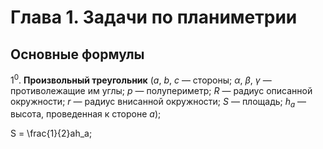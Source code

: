# Глава 1. Задачи по планиметрии

## Основные формулы

1<sup>0</sup>. **Произвольный треугольник** (*a*, *b*, *c* — стороны; *α*, *β*, *γ* — противолежащие им углы; *p* — полупериметр; *R* — радиус описанной окружности; *r* — радиус внисанной окружности; *S* — площадь; *h<sub>a</sub>* — высота, проведенная к стороне *a*);

<p class="katex"> S = \frac{1}{2}ah_a; </p>
